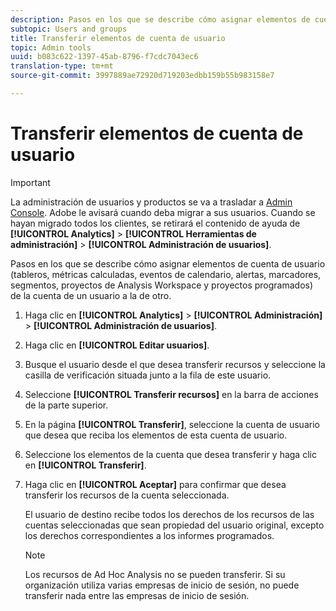 ```yaml
---
description: Pasos en los que se describe cómo asignar elementos de cuenta de usuario (tableros, métricas calculadas, eventos de calendario, alertas, marcadores, segmentos, proyectos de Analysis Workspace y proyectos programados) de la cuenta de un usuario a la de otro.
subtopic: Users and groups
title: Transferir elementos de cuenta de usuario
topic: Admin tools
uuid: b083c622-1397-45ab-8796-f7cdc7043ec6
translation-type: tm+mt
source-git-commit: 3997889ae72920d719203edbb159b55b983158e7

---
```



# Transferir elementos de cuenta de usuario

>[!IMPORTANT]
>
>La administración de usuarios y productos se va a trasladar a [Admin Console](https://helpx.adobe.com/es/enterprise/using/admin-console.html). Adobe le avisará cuando deba migrar a sus usuarios. Cuando se hayan migrado todos los clientes, se retirará el contenido de ayuda de **[!UICONTROL Analytics]** > **[!UICONTROL Herramientas de administración]** > **[!UICONTROL Administración de usuarios]**.

Pasos en los que se describe cómo asignar elementos de cuenta de usuario (tableros, métricas calculadas, eventos de calendario, alertas, marcadores, segmentos, proyectos de Analysis Workspace y proyectos programados) de la cuenta de un usuario a la de otro.

1. Haga clic en **[!UICONTROL Analytics]** > **[!UICONTROL Administración]** > **[!UICONTROL Administración de usuarios]**.
1. Haga clic en **[!UICONTROL Editar usuarios]**.
1. Busque el usuario desde el que desea transferir recursos y seleccione la casilla de verificación situada junto a la fila de este usuario.
1. Seleccione **[!UICONTROL Transferir recursos]** en la barra de acciones de la parte superior.
1. En la página **[!UICONTROL Transferir]**, seleccione la cuenta de usuario que desea que reciba los elementos de esta cuenta de usuario.
1. Seleccione los elementos de la cuenta que desea transferir y haga clic en **[!UICONTROL Transferir]**.
1. Haga clic en **[!UICONTROL Aceptar]** para confirmar que desea transferir los recursos de la cuenta seleccionada.

   El usuario de destino recibe todos los derechos de los recursos de las cuentas seleccionadas que sean propiedad del usuario original, excepto los derechos correspondientes a los informes programados.

   >[!NOTE]
   >
   >Los recursos de Ad Hoc Analysis no se pueden transferir. Si su organización utiliza varias empresas de inicio de sesión, no puede transferir nada entre las empresas de inicio de sesión.

